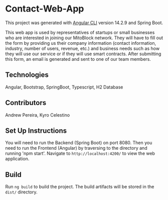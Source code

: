 # Contact-Web-App

This project was generated with [Angular CLI](https://github.com/angular/angular-cli) version 14.2.9 and Spring Boot. 

This web app is used by representatives of startups or small businesses who are interested in joining our MitoBlock network. They will have to fill out the form by providing
us their company information (contact information, industry, number of users, revenue, etc.) and business needs such as how they will use our service or if they will use smart contracts.
After submitting this form, an email is generated and sent to one of our team members.

## Technologies
Angular, Bootstrap, SpringBoot, Typescript, H2 Database 

## Contributors
Andrew Pereira, Kyro Celestino 

## Set Up Instructions

You will need to run the Backend (Spring Boot) on port 8080. Then you need to run the Frontend (Angular) by traversing to the directory and running 'npm start'. 
Navigate to `http://localhost:4200/` to view the web application. 


## Build

Run `ng build` to build the project. The build artifacts will be stored in the `dist/` directory.
